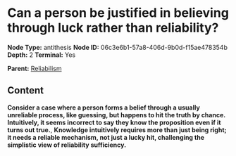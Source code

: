 # Can a person be justified in believing through luck rather than reliability?

**Node Type:** antithesis
**Node ID:** 06c3e6b1-57a8-406d-9b0d-f15ae478354b
**Depth:** 2
**Terminal:** Yes

**Parent:** [Reliabilism](reliabilism.md)

## Content

**Consider a case where a person forms a belief through a usually unreliable process, like guessing, but happens to hit the truth by chance. Intuitively, it seems incorrect to say they know the proposition even if it turns out true.**, **Knowledge intuitively requires more than just being right; it needs a reliable mechanism, not just a lucky hit, challenging the simplistic view of reliability sufficiency.**
